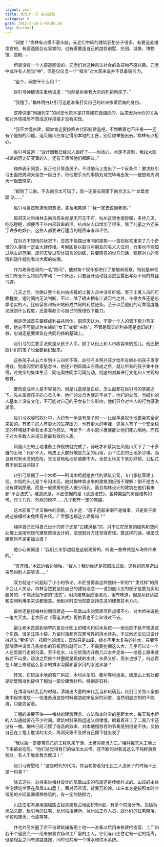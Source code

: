```yaml
---
layout: post
title: 第九十一节 未来规划
category: 5
path: 2012-3-28-5-09100.md
tag: [normal]
---
```


　　“祠堂？”梅林有点摸不着头脑，元老们中间的建筑狂想分子很多，有要造苏维埃宫的，有要造国会议事堂的，也有得要造自己的度假别墅、庄园、城堡、博物馆、宫殿……

　　但是没有一个人要造祠堂的。元老们对这种宗法社会的象征物不感兴趣。元老中或许有人想当“神”，但是仅仅当一个“祖宗”对大家来说并不具备吸引力。

　　“这个，祠堂干什么用？”

　　赵引弓神情很庄重地说道：“当然是供奉我大宋的列祖列宗了。”

　　“我懂了。”梅林明白赵引弓这是准备打实自己的赵宋宗室后裔的身份。

　　这座供奉“列祖列宗”的祠堂他原本是打算建在西湖边的，后来因为地价的关系和对外情报局不赞成这样招摇才没有实现。

　　“我不大懂古建，祠堂肯定要按照古代形制建造吧，不然瞧着也不庄重——还有个逾制的问题，造凤凰山庄肯定得用本地的工匠，别给你举报出去。”梅林有点担心。

　　赵引弓说道：“设计图我已经求人画好了——你放心，肯定不逾制，我找大图书馆的历史研究室的人，还有王师爷他们都瞧过。”

　　梅林表示同意，反正他只管造房子。不过他马上提出了一个反条件：要求赵引弓出面把周洞天留住一段日子，待他把手头的事情处理完毕再出发——他想和周洞天一起去南京。

　　“都到了江南，不去南京太可惜了，我一定要去观摩下南京怎么个‘龙盘虎踞’法……”

　　赵引弓当然知道他的想法，含蓄地笑道：“我一定去说服老周。”

　　周洞天对带梅林去南京原来就是无可无不可，杭州这里也很舒服，多待几天，吃吃睡睡，顺便再干些内部政审的活。杭州站人口增加了很多，除了儿童之外还来了许多的奴仆，这些人都要进行适当的秘密审查和评估。

　　在对方不知情的状况下，显然不能摆出审问的架势——否则赵宅里来了几个奇怪的人事情一定会大肆传播。考察团是以赵引弓朋友的名义入住的，行事也不能超过朋友的范围。周洞天受过形体语言的训练，只要随意的说几句话，观察对方的表情和动作就能看出大概的端倪。

　　作为政保总局的一名“顾问”，他对每个奴仆都进行了接触和观察，特别是审视他们有无什么特别的举动：一个奸细，只要展开活动就必然会露出与众不同的蛛丝马迹。

　　几天之后，他确认整个杭州站招募的土著人员中没有奸细。至于土著人员的可靠程度，短时间内无法判断。不过，除了轿夫稍有江湖习气之外，仆役大多还是忠厚老实的人。比较容易和杭州站形成共同的利益链条。至于以后他们的可靠程度能发展到什么程度，还要看赵引弓自己的笼络驭下能力。

　　但是忠诚首先要结成利益共同体。周洞天认为，不管一个人的驭下能力有多强，他总不可能成为虫族的“女王”或者“主脑”，不管是现实的利益还是虚幻的利益，忠诚还是要建筑在共同利益的基础上。

　　赵引弓的主要手法就是从孩子入手。除了从街上和人市收容来的孤儿，他还把奴仆们的孩子也全部组织起来。

　　这些孩子从五六岁到十三四岁不等，赵引弓关照孙旺才给所有奴仆的孩子发零用钱，到废园里的家塾念书，他还计划凤凰山庄落成之后，就让所有的孩子集中住宿，过完全的集体生活：同吃同住同学习同劳动，彻底的对其进行文化和人生观的教育。

　　要改变成年人是不容易的，但是儿童却是白纸，怎么画都在赵引弓的掌握之下。先从掌握孩子的心灵入手，他们的父母也就逃不掉了。他们的父母，当奴仆的人基本上没有文化，不可能对自己的子女有什么影响，他们只会对主人的行为感激涕零。

　　赵引弓收容的奴仆中，大约有一半是有孩子的——比起单身奴仆他更喜欢全家来投的。有孩子的人有更大的生存压力，也有更大的牵挂，这类人有了一个安全稳定的环境就不会有太多其他想法，再给予一点小恩小惠就能让他们死心塌地。而孩子对大多数人来说又是最有效的人质。

　　凤凰山庄的土地准备工作很快就完成了，孙旺才和蔡实在凤凰山买下了二千多亩的土地：代价不大。地皮上大部分地是荒芜的山地，山下江边的土地多沙壤，而且有时有水涝的危险，无论官地私地价值都不大。全部土地买下来办好契，公私花费不到五百两银子

　　赵引弓雇佣了一个木柜——所谓木柜就是古代的建筑公司，专门承接营建工程。木柜的头儿是个东阳木匠。他对梅林拿出来的建筑图纸很不理解：倒不是古人没有建筑图纸，而是一般建房的匠人很少用到。而且梅林设计的建筑在他们看来都“不合法式”。建造房屋，木匠依据的是《营造法式》，各种类型的房屋结构如何，尺寸几许，外观的模样……几乎都有一定的套路，

　　这木匠看了半天梅林的图纸，方才道：“房子造起来倒不是难事，只是房子建成这般模样未免稀奇古怪。广里那边都这么建房吗？”

　　梅林自己觉得自己设计的房子还是“古建风格”的，只不过在房屋的结构和空间处理上是按照现代建筑原理设计的，没想到对方还觉得奇怪。要这样的话，棱堡式建筑岂不是更加古怪？

　　他小心翼翼道：“我们三水那边就是这般建房的，听说一些样式是从海外传来的。”

　　“真开眼。”木匠边看边嘀咕，“客人！我劝你还是按照法式做，这样的房屋造出来恐怕别人要笑话……”

　　双方就这个问题起了小小的争论。木匠觉得盖这样独树一帜的“广里式样”的房子会让人笑话，梅林当然要坚持自己的建筑理念——说到底山庄的房子是要为实用服务的，不能迁就所谓的“法式”。明清建筑当然很漂亮，很有味道，但是从舒适度和空间利用率来说都很差。他到本时空当然要坚持先进的建筑技术方向。

　　最终还是按梅林的图纸建造——凤凰山庄的营建项目规模不小，对木柜来说是一笔大买卖。老木匠对《营造法式》再执着也不会和钱过不去。

　　最让老木匠感到纳罕的是设计图上的暗沟和供水系统——他当然不是不知道这个东西，很多江南小镇，乃至村落都有完整可靠的排水体系，不过他还没见过设计得这么“奢侈”的。按照他的想法，既然只是山庄，根本不用太复杂的排水，只要宅邸院落中设置几条排水的石板阴沟就可以了，不需要挖掘这么大，几乎可以让一个人在里面行走的沟渠。至于给水，山庄院落内开凿几口水井足矣——地基上原来就有若干山泉，疏浚之后修个井圈就是现成的水井，水质又好，用水也够了。何必再在山坡上修建这么复杂的排水沟渠和蓄水用的水池水塘？

　　砖瓦、石灰由本地的窑厂供应，木材从东阳、衢州等地运来。凤凰山上到处都是断壁残垣也提供了相当一部分建筑材料。特别是石料。

　　在清理碎砖乱瓦的时候，清理出大量的宋代瓦当和琉璃瓦，赵引弓关照人全部集中起来堆放——他准备用这些材料建造赵宋皇家的祠堂，当然明显违制的不能用，只能先留着。

　　工程的进展不快——梅林的建筑理念、方法和本时空的差距太大，每天和木柜的人沟通就要花不少时间。建筑材料采购运送又很缓慢，眼看着开工了二周八字还没有一撇。梅林已经习惯了临高的效率，对本地慢吞吞的节奏感到很是不快。又怕自己在工程上耽误的太久，周洞天等不及把自己撂下就出发了

　　“我以后一定要带自己的工程队来干活，土著只能当力工。”梅林每天从工地上下来都会抱怨，“他们总觉得我们的做法太古怪。还不断的对我说这么干纯粹浪费钱财。有人干脆拿我当傻瓜！”

　　赵引弓安慰他：“这是时代的代沟。你当初带着归化民工人造房子的时候不还是一码事？”

　　除去这些，总得来说梅林设计的凤凰山庄的布局还是传统样式的。山庄的主体住宅建筑坐落在凤凰山山麓上，面对苔帚湾，背靠万松岭。山庄本身是按照本时空常见的乡间堡寨模样修筑的，有一定的防御力。

　　山庄住宅本身用围墙围占起来建筑占地面积有8亩，有多个院落分布。包括杭州站总部、赵引弓的住宅、杭州站招待所、杭州站工作人员、奴仆们的住宅聚落、学校和宿舍、仓库等等。

　　住宅外另外圈了若干亩建筑储备用土地——准备以后用来修建检疫营、工厂和若干个居民点——用来安置农场和工厂里的工人。它们与山庄住宅有一定的距离，但是相互之间有道路连接，同时也共用一个排水和供水系统。
